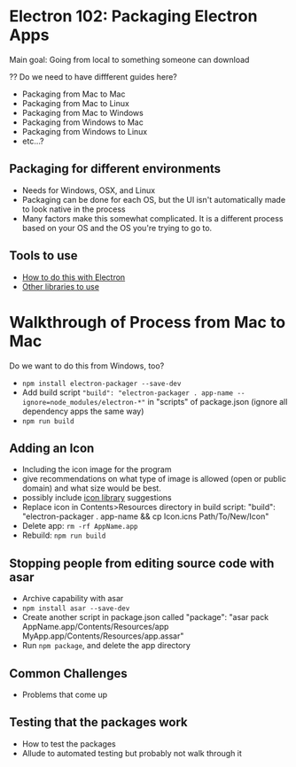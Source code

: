 # Electron 102: Packaging Electron Apps

Main goal: Going from local to something someone can download

?? Do we need to have diffferent guides here?
- Packaging from Mac to Mac
- Packaging from Mac to Linux
- Packaging from Mac to Windows
- Packaging from Windows to Mac
- Packaging from Windows to Linux
- etc...? 

## Packaging for different environments
- Needs for Windows, OSX, and Linux
- Packaging can be done for each OS, but the UI isn't automatically made to look native in the process
- Many factors make this somewhat complicated. It is a different process based on your OS and the OS you're trying to go to.

## Tools to use
- [How to do this with Electron](https://github.com/electron/electron/blob/master/docs/tutorial/application-packaging.md)
- [Other libraries to use](https://github.com/electron-userland/electron-packager)


# Walkthrough of Process from Mac to Mac
Do we want to do this from Windows, too?
- `npm install electron-packager --save-dev`
- Add build script `"build": "electron-packager . app-name --ignore=node_modules/electron-*"` in "scripts" of package.json (ignore all dependency apps the same way)
- `npm run build`


## Adding an Icon
- Including the icon image for the program
- give recommendations on what type of image is allowed (open or public domain) and what size would be best.
- possibly include [icon library](https://useiconic.com/open) suggestions
- Replace icon in Contents>Resources directory in build script: "build": "electron-packager . app-name && cp Icon.icns Path/To/New/Icon"
- Delete app: `rm -rf AppName.app`
- Rebuild: `npm run build`

## Stopping people from editing source code with asar
- Archive capability with asar
- `npm install asar --save-dev`
- Create another script in package.json called "package": "asar pack AppName.app/Contents/Resources/app MyApp.app/Contents/Resources/app.assar"
- Run `npm package`, and delete the app directory

## Common Challenges
- Problems that come up

## Testing that the packages work
- How to test the packages
- Allude to automated testing but probably not walk through it
